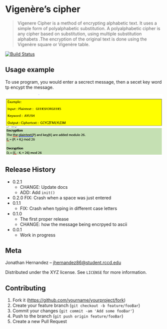 # Vigenère’s cipher 
>Vigenere Cipher is a method of encrypting alphabetic text. It uses a simple form of polyalphabetic substitution. A polyalphabetic cipher is any cipher based on substitution, using multiple substitution alphabets .The encryption of the original text is done using the Vigenère square or Vigenère table.

[![Build Status][travis-image]][travis-url]






## Usage example

To use program, you would enter a secrect message, then a secet key word tp encypt the message. 

![](Capture1.PNG)
![](Capture2.PNG)

## Release History

* 0.2.1
    * CHANGE: Update docs 
    * ADD: Add `init()`
* 0.2.0
    FIX: Crash when a space was just entered 
* 0.1.1
    * FIX: Crash when typing in different case letters
* 0.1.0
    * The first proper release
    * CHANGE: how the message being encrpyed to ascii
* 0.0.1
    * Work in progress

## Meta

Jonathan Hernandez – jhernandez86@student.rccd.edu

Distributed under the XYZ license. See ``LICENSE`` for more information.


## Contributing

1. Fork it (<https://github.com/yourname/yourproject/fork>)
2. Create your feature branch (`git checkout -b feature/fooBar`)
3. Commit your changes (`git commit -am 'Add some fooBar'`)
4. Push to the branch (`git push origin feature/fooBar`)
5. Create a new Pull Request

<!-- Markdown link & img dfn's -->
[npm-image]: https://img.shields.io/npm/v/datadog-metrics.svg?style=flat-square
[npm-url]: https://npmjs.org/package/datadog-metrics
[npm-downloads]: https://img.shields.io/npm/dm/datadog-metrics.svg?style=flat-square
[travis-image]: https://img.shields.io/travis/dbader/node-datadog-metrics/master.svg?style=flat-square
[travis-url]: https://travis-ci.org/dbader/node-datadog-metrics
[wiki]: https://github.com/yourname/yourproject/wiki
